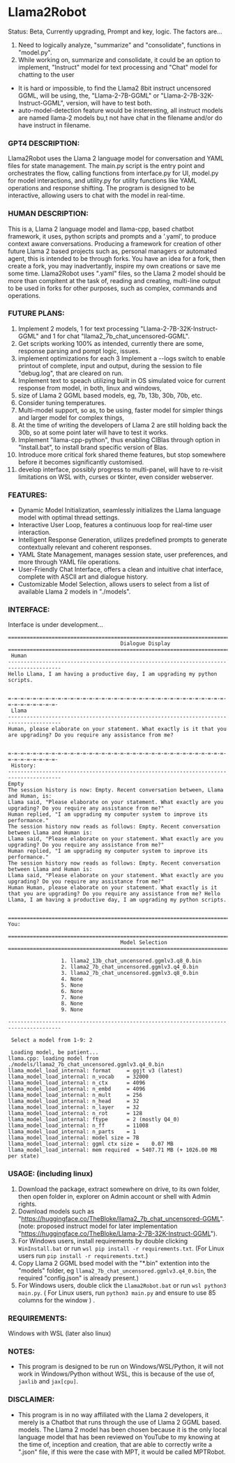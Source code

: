 # Llama2Robot
Status: Beta, Currently upgrading, Prompt and key, logic. The factors are...
1) Need to logically analyze, "summarize" and "consolidate", functions in "model.py".
2) While working on, summarize and consolidate, it could be an option to implement, "Instruct" model for text processing and "Chat" model for chatting to the user
* It is hard or impossible, to find the Llama2 8bit instruct uncensored GGML, will be using, the, "Llama-2-7B-GGML" or "Llama-2-7B-32K-Instruct-GGML", version, will have to test both.
* auto-model-detection feature would be insteresting, all instruct models are named llama-2 models bu,t not have chat in the filename and/or do have instruct in filename.
 
### GPT4 DESCRIPTION:
Llama2Robot uses the Llama 2 language model for conversation and YAML files for state management. The main.py script is the entry point and orchestrates the flow, calling functions from interface.py for UI, model.py for model interactions, and utility.py for utility functions like YAML operations and response shifting. The program is designed to be interactive, allowing users to chat with the model in real-time.

### HUMAN DESCRIPTION:
This is a, Llama 2 language model and llama-cpp, based chatbot framework, it uses, python scripts and prompts and a '.yaml', to produce context aware conversations. Producing a framework for creation of other future Llama 2 based projects such as, personal managers or automated agent, this is intended to be through forks. You have an idea for a fork, then create a fork, you may inadvertantly, inspire my own creations or save me some time. Llama2Robot uses ".yaml" files, so the Llama 2 model should be more than compitent at the task of, reading and creating, multi-line output to be used in forks for other purposes, such as complex, commands and operations.

### FUTURE PLANS:
1) Implement 2 models, 1 for text processing "Llama-2-7B-32K-Instruct-GGML" and 1 for chat "llama2_7b_chat_uncensored-GGML". 
1) Get scripts working 100% as intended, currently there are some, response parsing and pompt logic, issues.
2) implement optimizations for each
3 Implement  a --logs switch to enable printout of complete, input and output, during the session to file "debug.log", that are cleared on run.
4) Implement text to speach utilizing built in OS simulated voice for current response from model, in both, linux and windows, 
4) size of Llama 2 GGML based models, eg, 7b, 13b, 30b, 70b, etc.
5) Consider tuning temperatures.
6) Multi-model support, so as, to be using, faster model for simpler things and larger model for complex things,
7) At the time of writing the developers of Llama 2 are still holding back the 30b, so at some point later will have to test it works.
8) Implement "llama-cpp-python", thus enabling ClBlas through option in "Install.bat", to install brand specific version of Blas.
9) Introduce more critical fork shared theme features, but stop somewhere before it becomes significantly customised.
10) develop interface, possibly progress to multi-panel, will have to re-visit limitations on WSL with, curses or tkinter, even consider webserver. 

### FEATURES:
* Dynamic Model Initialization, seamlessly initializes the Llama language model with optimal thread settings.
* Interactive User Loop, features a continuous loop for real-time user interaction.
* Intelligent Response Generation, utilizes predefined prompts to generate contextually relevant and coherent responses.
* YAML State Management, manages session state, user preferences, and more through YAML file operations.
* User-Friendly Chat Interface, offers a clean and intuitive chat interface, complete with ASCII art and dialogue history.
* Customizable Model Selection, allows users to select from a list of available Llama 2 models in "./models".


### INTERFACE:
Interface is under development...
```
=======================================================================================
                                    Dialogue Display
=======================================================================================
 Human
---------------------------------------------------------------------------------------
Hello Llama, I am having a productive day, I am upgrading my python scripts.


=-=-=-=-=-=-=-=-=-=-=-=-=-=-=-=-=-=-=-=-=-=-=-=-=-=-=-=-=-=-=-=-=-=-=-=-=-=-=-=-=-=-=-
 Llama
---------------------------------------------------------------------------------------
Human, please elaborate on your statement. What exactly is it that you are upgrading? Do you require any assistance from me?


=-=-=-=-=-=-=-=-=-=-=-=-=-=-=-=-=-=-=-=-=-=-=-=-=-=-=-=-=-=-=-=-=-=-=-=-=-=-=-=-=-=-=-
 History:
---------------------------------------------------------------------------------------
Empty
The session history is now: Empty. Recent conversation between, Llama and Human, is:
Llama said, "Please elaborate on your statement. What exactly are you upgrading? Do you require any assistance from me?"
Human replied, "I am upgrading my computer system to improve its performance."
The session history now reads as follows: Empty. Recent conversation between Llama and Human is:
Llama said, "Please elaborate on your statement. What exactly are you upgrading? Do you require any assistance from me?"
Human replied, "I am upgrading my computer system to improve its performance."
The session history now reads as follows: Empty. Recent conversation between Llama and Human is:
Llama said, "Please elaborate on your statement. What exactly are you upgrading? Do you require any assistance from me?"
Human Human, please elaborate on your statement. What exactly is it that you are upgrading? Do you require any assistance from me? Hello Llama, I am having a productive day, I am upgrading my python scripts.


=======================================================================================
You:
```
```
=======================================================================================
                                    Model Selection
=======================================================================================

                 1. llama2_13b_chat_uncensored.ggmlv3.q8_0.bin
                 2. llama2_7b_chat_uncensored.ggmlv3.q4_0.bin
                 3. llama2_7b_chat_uncensored.ggmlv3.q8_0.bin
                 4. None
                 5. None
                 6. None
                 7. None
                 8. None
                 9. None

---------------------------------------------------------------------------------------

 Select a model from 1-9: 2

 Loading model, be patient...
llama.cpp: loading model from ./models/llama2_7b_chat_uncensored.ggmlv3.q4_0.bin
llama_model_load_internal: format     = ggjt v3 (latest)
llama_model_load_internal: n_vocab    = 32000
llama_model_load_internal: n_ctx      = 4096
llama_model_load_internal: n_embd     = 4096
llama_model_load_internal: n_mult     = 256
llama_model_load_internal: n_head     = 32
llama_model_load_internal: n_layer    = 32
llama_model_load_internal: n_rot      = 128
llama_model_load_internal: ftype      = 2 (mostly Q4_0)
llama_model_load_internal: n_ff       = 11008
llama_model_load_internal: n_parts    = 1
llama_model_load_internal: model size = 7B
llama_model_load_internal: ggml ctx size =    0.07 MB
llama_model_load_internal: mem required  = 5407.71 MB (+ 1026.00 MB per state)

```
### USAGE: (including linux)
1) Download the package, extract somewhere on drive, to its own folder, then open folder in, explorer on Admin account or shell with Admin rights.
2) Download models such as "https://huggingface.co/TheBloke/llama2_7b_chat_uncensored-GGML". (note: proposed instruct model for later implementation "https://huggingface.co/TheBloke/Llama-2-7B-32K-Instruct-GGML").
3) For Windows users, install requirements by double clicking `WinInstall.bat` or run `wsl pip install -r requirements.txt`. (For Linux users run `pip install -r requirements.txt`.)
4) Copy Llama 2 GGML bsed model with the "*.bin" extention into the "models" folder, eg `llama2_7b_chat_uncensored.ggmlv3.q4_0.bin`, the required "config.json" is already present.)
5) For Windows users, double click the `Llama2Robot.bat` or run `wsl python3 main.py`. ( For Linux users, run `python3 main.py` and ensure to use 85 columns for the window ) .

### REQUIREMENTS:
Windows with WSL (later also linux)

### NOTES:
* This program is designed to be run on Windows/WSL/Python, it will not work in Windows/Python without WSL, this is because of the use of, `jaxlib` and `jax[cpu]`. 

### DISCLAIMER:
* This program is in no way affiliated with the Llama 2 developers, it merely is a Chatbot that runs through the use of Llama 2 GGML based. models. The Llama 2 model has been chosen because it is the only local language model that has been reviewed on YouTube to my knowing at the time of, inception and creation, that are able to correctly write a ".json" file, if this were the case with MPT, it would be called MPTRobot. 
